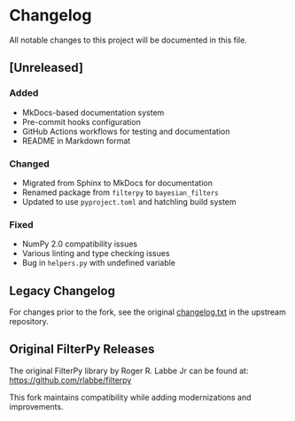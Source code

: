 # Changelog

All notable changes to this project will be documented in this file.

## [Unreleased]

### Added
- MkDocs-based documentation system
- Pre-commit hooks configuration
- GitHub Actions workflows for testing and documentation
- README in Markdown format

### Changed
- Migrated from Sphinx to MkDocs for documentation
- Renamed package from `filterpy` to `bayesian_filters`
- Updated to use `pyproject.toml` and hatchling build system

### Fixed
- NumPy 2.0 compatibility issues
- Various linting and type checking issues
- Bug in `helpers.py` with undefined variable

## Legacy Changelog

For changes prior to the fork, see the original [changelog.txt](https://github.com/rlabbe/filterpy/blob/master/filterpy/changelog.txt) in the upstream repository.

## Original FilterPy Releases

The original FilterPy library by Roger R. Labbe Jr can be found at:
https://github.com/rlabbe/filterpy

This fork maintains compatibility while adding modernizations and improvements.
